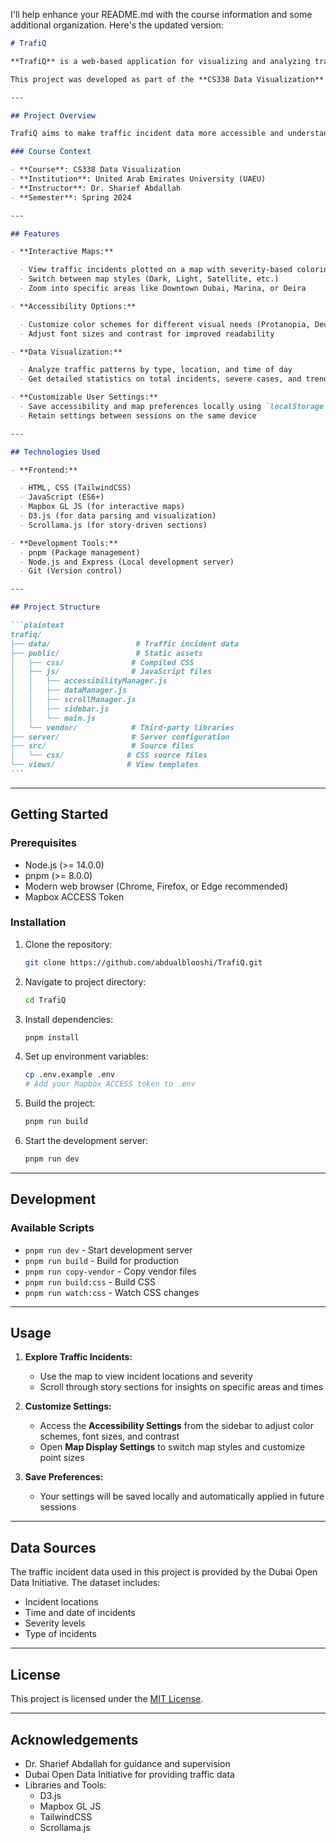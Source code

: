 I'll help enhance your README.md with the course information and some additional organization. Here's the updated version:

````markdown
# TrafiQ

**TrafiQ** is a web-based application for visualizing and analyzing traffic incidents in Dubai. The app provides a user-friendly interface for exploring traffic data, identifying patterns, and improving awareness of traffic dynamics through interactive maps, real-time visualizations, and customizable settings.

This project was developed as part of the **CS338 Data Visualization** course at UAEU, under the supervision of Dr. Sharief Abdallah.

---

## Project Overview

TrafiQ aims to make traffic incident data more accessible and understandable through interactive visualization. By combining modern web technologies with data visualization techniques, it provides insights into traffic patterns and helps identify areas requiring attention in Dubai's road network.

### Course Context

- **Course**: CS338 Data Visualization
- **Institution**: United Arab Emirates University (UAEU)
- **Instructor**: Dr. Sharief Abdallah
- **Semester**: Spring 2024

---

## Features

- **Interactive Maps:**

  - View traffic incidents plotted on a map with severity-based coloring
  - Switch between map styles (Dark, Light, Satellite, etc.)
  - Zoom into specific areas like Downtown Dubai, Marina, or Deira

- **Accessibility Options:**

  - Customize color schemes for different visual needs (Protanopia, Deuteranopia, etc.)
  - Adjust font sizes and contrast for improved readability

- **Data Visualization:**

  - Analyze traffic patterns by type, location, and time of day
  - Get detailed statistics on total incidents, severe cases, and trends

- **Customizable User Settings:**
  - Save accessibility and map preferences locally using `localStorage`
  - Retain settings between sessions on the same device

---

## Technologies Used

- **Frontend:**

  - HTML, CSS (TailwindCSS)
  - JavaScript (ES6+)
  - Mapbox GL JS (for interactive maps)
  - D3.js (for data parsing and visualization)
  - Scrollama.js (for story-driven sections)

- **Development Tools:**
  - pnpm (Package management)
  - Node.js and Express (Local development server)
  - Git (Version control)

---

## Project Structure

```plaintext
trafiq/
├── data/                   # Traffic incident data
├── public/                 # Static assets
│   ├── css/               # Compiled CSS
│   ├── js/                # JavaScript files
│   │   ├── accessibilityManager.js
│   │   ├── dataManager.js
│   │   ├── scrollManager.js
│   │   ├── sidebar.js
│   │   └── main.js
│   └── vendor/            # Third-party libraries
├── server/                # Server configuration
├── src/                   # Source files
│   └── css/              # CSS source files
└── views/                # View templates
```
````

---

## Getting Started

### Prerequisites

- Node.js (>= 14.0.0)
- pnpm (>= 8.0.0)
- Modern web browser (Chrome, Firefox, or Edge recommended)
- Mapbox ACCESS Token

### Installation

1. Clone the repository:

   ```bash
   git clone https://github.com/abdualblooshi/TrafiQ.git
   ```

2. Navigate to project directory:

   ```bash
   cd TrafiQ
   ```

3. Install dependencies:

   ```bash
   pnpm install
   ```

4. Set up environment variables:

   ```bash
   cp .env.example .env
   # Add your Mapbox ACCESS token to .env
   ```

5. Build the project:

   ```bash
   pnpm run build
   ```

6. Start the development server:
   ```bash
   pnpm run dev
   ```

---

## Development

### Available Scripts

- `pnpm run dev` - Start development server
- `pnpm run build` - Build for production
- `pnpm run copy-vendor` - Copy vendor files
- `pnpm run build:css` - Build CSS
- `pnpm run watch:css` - Watch CSS changes

---

## Usage

1. **Explore Traffic Incidents:**

   - Use the map to view incident locations and severity
   - Scroll through story sections for insights on specific areas and times

2. **Customize Settings:**

   - Access the **Accessibility Settings** from the sidebar to adjust color schemes, font sizes, and contrast
   - Open **Map Display Settings** to switch map styles and customize point sizes

3. **Save Preferences:**
   - Your settings will be saved locally and automatically applied in future sessions

---

## Data Sources

The traffic incident data used in this project is provided by the Dubai Open Data Initiative. The dataset includes:

- Incident locations
- Time and date of incidents
- Severity levels
- Type of incidents

---

## License

This project is licensed under the [MIT License](LICENSE).

---

## Acknowledgements

- Dr. Sharief Abdallah for guidance and supervision
- Dubai Open Data Initiative for providing traffic data
- Libraries and Tools:
  - D3.js
  - Mapbox GL JS
  - TailwindCSS
  - Scrollama.js
